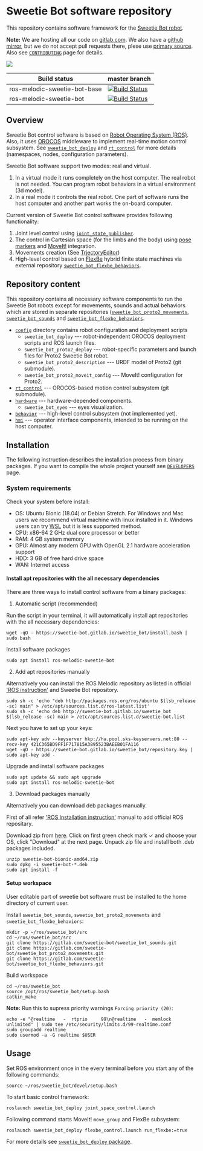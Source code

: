 Sweetie Bot software repository 
===================================

This repository contains software framework for the [Sweetie Bot robot](http://sweetie.bot).

**Note:** We are hosting all our code on [gitlab.com](https://gitlab.com/sweetie-bot/). We also have a [github mirror](https://github.com/sweetie-bot-project/), but we do not accept pull requests there, plese use [primary source](https://gitlab.com/sweetie-bot/sweetie_bot).
Also see [`CONTRIBUTING`](CONTRIBUTING.md) page for details.

![](doc/figures/control-system.png)

Build status               | master branch  |
---------------------------|----------------|
ros-melodic-sweetie-bot-base | [![Build Status](https://gitlab.com/slavanap/ros-build/badges/master/build.svg)](https://gitlab.com/slavanap/ros-build/pipelines) | 
ros-melodic-sweetie-bot      | [![Build Status](https://gitlab.com/sweetie-bot/sweetie_bot/badges/master/build.svg)](https://gitlab.com/sweetie-bot/sweetie_bot/commits/master) | 

## Overview

Sweetie Bot control software is based on [Robot Operating System (ROS)](http://wiki.ros.org/ROS/Introduction). Also, it uses [OROCOS](http://www.orocos.org/wiki/orocos/toolchain/getting-started) middleware to implement real-time motion control subsystem. See [`sweetie_bot_deploy`](config/sweetie_bot_deploy) and  [`rt_control`](rt_control) for more details (namespaces, nodes, configuration parameters).

Sweetie Bot software support two modes: real and virtual. 
1. In a virtual mode it runs completely on the host computer. The real robot is not needed. You can program robot behaviors in a virtual environment (3d model). 
2. In a real mode it controls the real robot. One part of software runs the host computer and another part works the on-board computer. 

Current version of Sweetie Bot control software provides following functionality:
1. Joint level control using [`joint_state_publisher`](http://wiki.ros.org/joint_state_publisher).
2. The control in Cartesian space (for the limbs and the body) using [pose markers](hmi/sweetie_bot_rviz_interactions) and [MoveIt!](https://moveit.ros.org/) integration.
3. Movements creation (See [TrjectoryEditor](hmi/sweetie_bot_joint_trajectory_editor))
4. High-level control based on [FlexBe](http://philserver.bplaced.net/fbe/) hybrid finite state machines via external repository [`sweetie_bot_flexbe_behaviors`](https://gitlab.com/sweetie-bot/sweetie_bot_flexbe_behaviors).

## Repository content

This repository contains all necessary software components to run the Sweetie Bot robots except for movements, sounds and actual behaviors which are stored in separate repositories
([`sweetie_bot_proto2_movements`](https://gitlab.com/sweetie-bot/sweetie_bot_proto2_movements), [`sweetie_bot_sounds`](https://gitlab.com/sweetie-bot/sweetie_bot_sounds) and 
[`sweetie_bot_flexbe_behaviors`](https://gitlab.com/sweetie-bot/sweetie_bot_flexbe_behaviors).

* [`config`](config) directory contains robot configuration and deployment scripts
    * `sweetie_bot_deploy` --- robot-independent OROCOS deployment scripts and ROS launch files.
	* `sweetie_bot_proto2_deploy` --- robot-specific parameters and launch files for Proto2 Sweetie Bot robot.
	* `sweetie_bot_proto2_description` --- URDF model of Proto2 (git submodule).
	* `sweetie_bot_proto2_moveit_config` --- MoveIt! configuration for Proto2.
* [`rt_control`](https://gitlab.com/sweetie-bot/sweetie_bot_rt_control) --- OROCOS-based motion control subsystem (git submodule).
* [`hardware`](hardware) --- hardware-depended components.
    * `sweetie_bot_eyes` --- eyes visualization.
* [`behavior`](behavior) --- high-level control subsystem (not implemented yet).
* [`hmi`](hmi) --- operator interface components, intended to be running on the host computer.

## Installation

The following instruction describes the installation process from binary packages. If you want to compile the whole project yourself see [`DEVELOPERS`](DEVELOPERS.md) page.

### System requirements

Check your system before install:

* OS: Ubuntu Bionic (18.04) or Debian Stretch. For Windows and Mac users we recommend virtual machine with linux installed in it. Windows users can try [WSL](https://janbernloehr.de/2017/06/10/ros-windows) but it is less supported method.
* CPU: x86-64 2 GHz dual core processor or better
* RAM: 4 GB system memory
* GPU: Almost any modern GPU with OpenGL 2.1 hardware acceleration support
* HDD: 3 GB of free hard drive space
* WAN: Internet access

#### Install apt repositories with the all necessary dependencies

There are three ways to install control software from a binary packages:

1. Automatic script (recommended)

Run the script in your terminal, it will automatically install apt repositories with the all necessary dependencies:

```
wget -qO - https://sweetie-bot.gitlab.io/sweetie_bot/install.bash | sudo bash
```

Install software packages
```
sudo apt install ros-melodic-sweetie-bot
```

2. Add apt repositories manually 

Alternatively you can install the ROS Melodic repository as listed in official ['ROS instruction'](http://wiki.ros.org/melodic/Installation/Ubuntu) and Sweetie Bot repository.

```
sudo sh -c 'echo "deb http://packages.ros.org/ros/ubuntu $(lsb_release -sc) main" > /etc/apt/sources.list.d/ros-latest.list'
sudo sh -c 'echo deb http://sweetie-bot.gitlab.io/sweetie_bot $(lsb_release -sc) main > /etc/apt/sources.list.d/sweetie-bot.list
```

Next you have to set up your keys:
```
sudo apt-key adv --keyserver hkp://ha.pool.sks-keyservers.net:80 --recv-key 421C365BD9FF1F717815A3895523BAEEB01FA116
wget -qO - https://sweetie-bot.gitlab.io/sweetie_bot/repository.key | sudo apt-key add -
```

Upgrade and install software packages
```
sudo apt update && sudo apt upgrade
sudo apt install ros-melodic-sweetie-bot
```

3. Download packages manually

Alternatively you can download deb packages manually.

First of all refer ['ROS Installation instruction'](http://wiki.ros.org/melodic/Installation/Ubuntu) manual to add official ROS repositary.

Download zip from [here](https://gitlab.com/sweetie-bot/sweetie_bot/pipelines).
Click on first green check mark ✓ and choose your OS, click "Download" at the next page.
Unpack zip file and install both .deb packages included.

```
unzip sweetie-bot-bionic-amd64.zip
sudo dpkg -i sweetie-bot-*.deb
sudo apt install -f
```

#### Setup workspace

User editable part of sweetie bot software must be installed to the home directory of current user.

Install `sweetie_bot_sounds`, `sweetie_bot_proto2_movements` and `sweetie_bot_flexbe_behaviors`: 
```
mkdir -p ~/ros/sweetie_bot/src
cd ~/ros/sweetie_bot/src
git clone https://gitlab.com/sweetie-bot/sweetie_bot_sounds.git
git clone https://gitlab.com/sweetie-bot/sweetie_bot_proto2_movements.git
git clone https://gitlab.com/sweetie-bot/sweetie_bot_flexbe_behaviors.git
```
Build workspace
```
cd ~/ros/sweetie_bot
source /opt/ros/sweetie_bot/setup.bash
catkin_make
```

**Note:** Run this to supress priority warnings `Forcing priority (20)`:

```
echo -e "@realtime   -  rtprio     99\n@realtime   -  memlock    unlimited" | sudo tee /etc/security/limits.d/99-realtime.conf
sudo groupadd realtime
sudo usermod -a -G realtime $USER
```

## Usage

Set ROS environment once in the every terminal before you start any of the following commands:
```
source ~/ros/sweetie_bot/devel/setup.bash
```

To start basic control framework:

```
roslaunch sweetie_bot_deploy joint_space_control.launch
```

Following command starts MoveIt! `move_group` and FlexBe subsystem:

```
roslaunch sweetie_bot_deploy flexbe_control.launch run_flexbe:=true
```

For more details see [`sweetie_bot_deploy` package](config/sweetie_bot_deploy).

